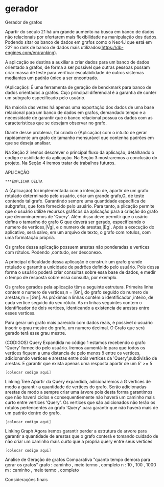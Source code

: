 # gerador
Gerador de grafos

Apartir do seculo 21 há um grande aumento na busca em banco de dados não relacionais por ofertarem mais flexibilidade na manipulação dos dados. Podendo sitar os banco de dados em grafos como o Neo4J que está em 22º no rank de banco de dados mais utilizados(https://db-engines.com/en/ranking).

A aplicação se destina a auxiliar a criar dados para um banco de dados orientado a grafos, de forma a ser possivel que outras pessoas possam criar massa de teste para verificar escalabilidade de outros sistemas mediantes um padrão único a ser encontrado. 

(Aplicação): É uma ferramenta de geração de benckmark para banco de dados orientados a grafos. Cujo principal diferencial é a garantia de conter um subgrafo especificado pelo usuário.

Na maioria das vezes há apenas uma exportação dos dados de uma base relacional para um banco de dados em grafos, demandado tempo e a necessidade de garantir que o banco relacional possua os dados com as caracteristicas que se desejam observar no grafo.

Diante desse problema, foi criado o (Aplicação) com o intuito de gerar rapidamente um grafo de tamanho mensurável que contenha padrões em que se deseja analisar.

Na Seção 2 iremos descrever o principal fluxo da aplicação, detalhando o codigo e usbilidade da aplicação. Na Seção 3 mostraremos a conclusão do projeto. Na Seção 4 iremos tratar de trabalhos futuros.

APLICAÇÃO

	***EXPLICAR DELTA

A (Aplicação) foi implementada com a intenção de, apartir de um grafo rotulado determinado pelo usuário, criar um grande grafo,G, de teste contendo tal grafo. Garantindo sempre uma quantidade específica de subgrafos, que fora fornecido pelo usuário. Para tanto, a plicação permite que o usuário utilize recursos gráficos da aplicação para a criação do grafo que denominaremos de 'Query'. Além disso deve permitir que o usário defina o tamanho do grafo G que deverá ser gerado, especificando o numero de vertices,|Vg|, e o numero de arestas,|Eg|. Após a execução do aplicativo, será salvo, em um arquivo de texto, o grafo com rotulos, com uma formatação propria.

Os grafos dessa aplicação possuem arestas não ponderadas e vertices com rótulos. Podendo ,contudo, ser desconexo.

A principal dificuldade dessa aplicação é construir um grafo grande rotulado e garantir a unicidade de padrões definido pelo usuário. Pois dessa forma o usuário poderá criar consultas sobre essa base de dados, e medir o tempo de resposta sobre essa consulta, por exemplo.

Os grafos gerados pela aplicação têm a seguinte estrutura. Primeira linha contem o numero de vertices,n = |Gn|, do grafo seguido do numero de arestas,m = |Gm|. As próximas n linhas contêm o identificador ,inteiro, de cada vertice seguido do seu rótulo. As m linhas seguintes contem o identificador de dois vertices, identicando a existencia de arestas entre esses vertices.

Para gerar um grafo mais parecido com dados reais, é possível o usuário inserir o grau mestre do grafo, um numero decimal. O Grafo que será gerado terá esse grau mestre.

(CODIGOS)
Query Expandida
	no código 1 estamos recebendo o grafo 'Query' fornecido pelo usuário. Iremos aumentá-lo para que todos os vertices fiquem a uma distancia de pelo menos δ entre os vertices, adicionando vertices e arestas entre dois vertices da 'Query',subdivisão de arestas. E garantir que exista apenas uma resposta apartir de um δ' >= δ 

	[colocar codigo aqui]

Linking Tree
	Apartir da Query expandida, adicionaremos a G vertices de modo a garantir a quantidade de vertices do grafo. Serão adicionadas arestas de modo a sempre criar uma árvore pois desta forma garantimos que não haverá ciclos e consequentiemente não haverá um caminho mais curto entre vertices 'Query'. Os vertices que são adicionados não terão os rotulos pertencentes ao grafo 'Query' para garantir que não haverá mais de um padrão dentro do grafo.

	[colocar codigo aqui]

Linking Graph
	Agora iremos garantir perder a estrutura de arvore para garantir a quantidade de arestas que o grafo conterá e tomando cuidado de não criar um caminho mais curto que a propria query entre seus vertices

	[colocar codigo aqui]

Análise de Geração de grafos Comparativa
	"quanto tempo demora para gerar os grafos"
	grafo : caminho , meio termo , completo
	n : 10 , 100 , 1000
	m : caminho , meio termo , completo

Considerações finais
	

